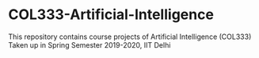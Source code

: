 # COL333-Artificial-Intelligence
This repository contains course projects of Artificial Intelligence (COL333) Taken up in Spring Semester 2019-2020, IIT Delhi
